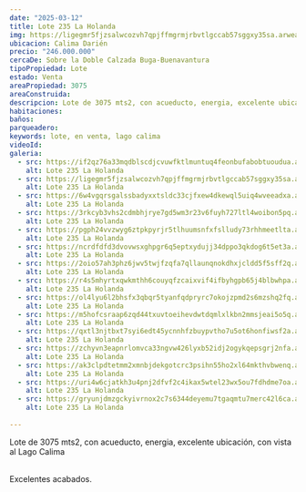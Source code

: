 ```yaml
---
date: "2025-03-12"
title: Lote 235 La Holanda
img: https://ligegmr5fjzsalwcozvh7qpjffmgrmjrbvtlgccab57sggxy35sa.arweave.net/WgxDMj0qcyAuwnZqf8HpKVhosTENZrMIQA9_Ixr432Q
ubicacion: Calima Darién
precio: "246.000.000"
cercaDe: Sobre la Doble Calzada Buga-Buenavantura
tipoPropiedad: Lote
estado: Venta
areaPropiedad: 3075
areaConstruida: 
descripcion: Lote de 3075 mts2, con acueducto, energia, excelente ubicación, con vista al lago Calima
habitaciones:
baños:
parqueadero:
keywords: lote, en venta, lago calima
videoId: 
galeria:
  - src: https://if2qz76a33mqdblscdjcvuwfktlmuntuq4feonbufabobtuoudua.arweave.net/QXUM_8De2QGFchDSKtLFVNbKNnSHCkc0NCgC4M6OoOg
    alt: Lote 235 La Holanda
  - src: https://ligegmr5fjzsalwcozvh7qpjffmgrmjrbvtlgccab57sggxy35sa.arweave.net/WgxDMj0qcyAuwnZqf8HpKVhosTENZrMIQA9_Ixr432Q
    alt: Lote 235 La Holanda
  - src: https://6w4vgqrsgalssbadyxxtsldc33cjfxew4dkewql5uiq4wveeadxa.arweave.net/9blTQjIwFykEA8XvOSxi3sSS3Jbg1EtBfaIhy1SEAO4
    alt: Lote 235 La Holanda
  - src: https://3rkcyb3vhs2cdmbhjrye7gd5wm3r23v6fuyh727ltl4woibon5pq.arweave.net/3FQsB3U8tCGwJ0xwT5h9szcdbr4tMH_r65r5ZyAub18
    alt: Lote 235 La Holanda
  - src: https://pgph24vvzwyg6ztpkpyrjr5tlhuumsnfxfslludy73rhhmeetlta.arweave.net/eZ59crXNsG9mb1PxFMezWelGSaW5ZLXQeP7ic7CEmuY
    alt: Lote 235 La Holanda
  - src: https://ncrdfdfd3dvovwsxghpgr6q5eptxydujj34dppo3qkdog6t5et3a.arweave.net/aKIyjKPY6uraVzHeaPodI-d8DolO-De924KG43p9JPY
    alt: Lote 235 La Holanda
  - src: https://2oio57ah3phz6jwv5twjfzqfa7qllaunqnokdhxjcldd5f5sff2q.arweave.net/05Du_Afbz58m1ezskuYFB-C1go2DXKGe6RLGPpeyKXU
    alt: Lote 235 La Holanda
  - src: https://r4s5mhyrtxqwkmthh6couyqfzcaixvif4ifbyhgpb65j4blbwhpa.arweave.net/jyXWHxGd4WUyZz-E6mIFyICL1QXiChwczw-6ngVhsd4
    alt: Lote 235 La Holanda
  - src: https://ol4lyu6l2bhsfx3qbqr5tyanfqdpryrc7okojzpmd2s6mzshq2fq.arweave.net/cvi8U8vQTyLfcAwj2eANLAb44iL7lOTl7B6l5mZHhos
    alt: Lote 235 La Holanda
  - src: https://m5hofcsraap6zqd44txuvtoeihevdwtdqmlxlkbn2mmsjeai5o5q.arweave.net/Z07iilEAH-zAfOTvSs3EQclR2mODF3WoLdMZJJAI67s
    alt: Lote 235 La Holanda
  - src: https://qxtl3njtbxt7syi6edt45ycnnhfzbuypvtho7u5ot6honfiwsf2a.arweave.net/hea9tTMN5_lhHiDnzuBNacuQ0w-szu_Trp-O5pUWkXQ
    alt: Lote 235 La Holanda
  - src: https://zchyvn3eapnrlomvca33ngvw426lyxb52idj2ogykqepsgrj2nfa.arweave.net/yI-Kt2QD2xW5lRA3tpq25ry8XD3SBp042FQI-Rop00o
    alt: Lote 235 La Holanda
  - src: https://ak3clpdtetmm2xmnbjdekgotcrc3psihn55ho2xl64mkthvbwenq.arweave.net/ArYlvHMk2M1djQpGRRnTFEW3yQdvendq6_cYqZ6hsRs
    alt: Lote 235 La Holanda
  - src: https://uri4w6cjatkh3u4pnj2dfvf2c4ikax5wtel23wx5ou7fdhdme7oa.arweave.net/pFHLeEkE1H3Tj2p0MtS6FxCgX7aZF63a_XU-UZxsJ9w
    alt: Lote 235 La Holanda
  - src: https://gryunjdmzgckyivrnox2c7s6344deyemu7tgaqmtu7merc42l6ca.arweave.net/NHFGpGzJhKwisWuvoX5e3zgyYIyn5mBBk6fYSIuaX4Q
    alt: Lote 235 La Holanda
  
---
```


Lote de 3075 mts2, con acueducto, energia, excelente ubicación, con vista al Lago Calima
 <br><br>

Excelentes acabados. <br><br>